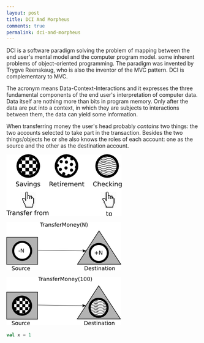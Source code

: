 ```yaml
---
layout: post
title: DCI And Morpheus
comments: true
permalink: dci-and-morpheus
---
```


DCI is a software paradigm solving the problem of mapping between the end user's mental model and the computer program model.
some inherent problems of object-oriented programming. The paradigm was invented by Trygve Reenskaug, who is also the inventor of the MVC pattern. DCI is complementary to MVC.

The acronym means Data-Context-Interactions and it expresses the three fundamental components of the end user's interpretation of computer data. Data itself are nothing more than bits in program memory. Only after the data are put into a context, in which they are subjects to interactions between them, the data can yield some information.

When transferring money the user's head probably *contains* two things: the two accounts selected to take part in the transaction. Besides the two things/objects he or she also knows the roles of each account: one as the source and the other as the destination account.

![Bank Accounts](https://raw.githubusercontent.com/zslajchrt/morpheus/master/src/main/doc/pict/dci-transfer-money-2.png "Bank Accounts")

![Transfer Money Use-Case](https://raw.githubusercontent.com/zslajchrt/morpheus/master/src/main/doc/pict/dci-transfer-money-1.png "Transfer Money Use-Case")


![Money Transfer](https://raw.githubusercontent.com/zslajchrt/morpheus/master/src/main/doc/pict/dci-transfer-money-3.png "Money Transfer")

```scala
val x = 1
```
